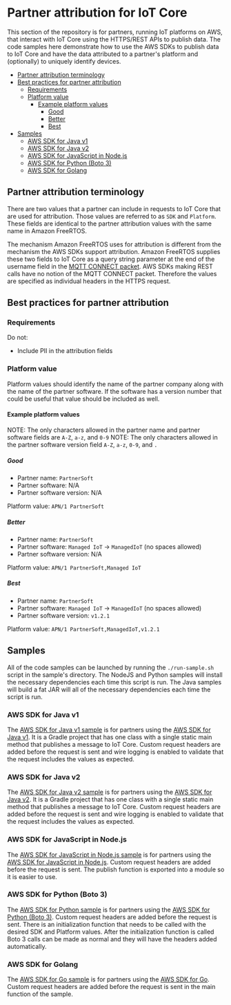 # Partner attribution for IoT Core

This section of the repository is for partners, running IoT platforms on AWS, that interact with IoT Core using the HTTPS/REST APIs to publish data. The code samples here demonstrate how to use the AWS SDKs to publish data to IoT Core and have the data attributed to a partner's platform and (optionally) to uniquely identify devices.

<!-- toc -->

- [Partner attribution terminology](#partner-attribution-terminology)
- [Best practices for partner attribution](#best-practices-for-partner-attribution)
  * [Requirements](#requirements)
  * [Platform value](#platform-value)
    + [Example platform values](#example-platform-values)
      - [Good](#good)
      - [Better](#better)
      - [Best](#best)
- [Samples](#samples)
  * [AWS SDK for Java v1](#aws-sdk-for-java-v1)
  * [AWS SDK for Java v2](#aws-sdk-for-java-v2)
  * [AWS SDK for JavaScript in Node.js](#aws-sdk-for-javascript-in-nodejs)
  * [AWS SDK for Python (Boto 3)](#aws-sdk-for-python-boto-3)
  * [AWS SDK for Golang](#aws-sdk-for-golang)

<!-- tocstop -->

## Partner attribution terminology

There are two values that a partner can include in requests to IoT Core that are used for attribution. Those values are referred to as `SDK` and `Platform`. These fields are identical to the partner attribution values with the same name in Amazon FreeRTOS.

The mechanism Amazon FreeRTOS uses for attribution is different from the mechanism the AWS SDKs support attribution. Amazon FreeRTOS supplies these two fields to IoT Core as a query string parameter at the end of the username field in the [MQTT CONNECT packet](http://docs.oasis-open.org/mqtt/mqtt/v3.1.1/os/mqtt-v3.1.1-os.html#_Toc398718028). AWS SDKs making REST calls have no notion of the MQTT CONNECT packet. Therefore the values are specified as individual headers in the HTTPS request.

## Best practices for partner attribution

### Requirements

Do not:
- Include PII in the attribution fields

### Platform value

Platform values should identify the name of the partner company along with the name of the partner software. If the software has a version number that could be useful that value should be included as well.

#### Example platform values

NOTE: The only characters allowed in the partner name and partner software fields are `A-Z`, `a-z`, and `0-9`
NOTE: The only characters allowed in the partner software version field `A-Z`, `a-z`, `0-9`, and `.`

##### Good

- Partner name: `PartnerSoft`
- Partner software: N/A
- Partner software version: N/A

Platform value: `APN/1 PartnerSoft`

##### Better

- Partner name: `PartnerSoft`
- Partner software: `Managed IoT` -> `ManagedIoT` (no spaces allowed)
- Partner software version: N/A

Platform value: `APN/1 PartnerSoft,Managed IoT`

##### Best

- Partner name: `PartnerSoft`
- Partner software: `Managed IoT` -> `ManagedIoT` (no spaces allowed)
- Partner software version: `v1.2.1`

Platform value: `APN/1 PartnerSoft,ManagedIoT,v1.2.1`

## Samples 

All of the code samples can be launched by running the `./run-sample.sh` script in the sample's directory. The NodeJS and Python samples will install the necessary dependencies each time this script is run. The Java samples will build a fat JAR will all of the necessary dependencies each time the script is run.

### AWS SDK for Java v1

The [AWS SDK for Java v1 sample](./java-v1-sdk) is for partners using the [AWS SDK for Java v1](https://github.com/aws/aws-sdk-java). It is a Gradle project that has one class with a single static main method that publishes a message to IoT Core. Custom request headers are added before the request is sent and wire logging is enabled to validate that the request includes the values as expected.

### AWS SDK for Java v2

The [AWS SDK for Java v2 sample](./java-v2-sdk) is for partners using the [AWS SDK for Java v2](https://github.com/aws/aws-sdk-java-v2). It is a Gradle project that has one class with a single static main method that publishes a message to IoT Core. Custom request headers are added before the request is sent and wire logging is enabled to validate that the request includes the values as expected.

### AWS SDK for JavaScript in Node.js

The [AWS SDK for JavaScript in Node.js sample](./nodejs) is for partners using the [AWS SDK for JavaScript in Node.js](https://github.com/aws/aws-sdk-js). Custom request headers are added before the request is sent. The publish function is exported into a module so it is easier to use.

### AWS SDK for Python (Boto 3)

The [AWS SDK for Python sample](./python) is for partners using the [AWS SDK for Python (Boto 3)](https://github.com/boto/boto3). Custom request headers are added before the request is sent. There is an initialization function that needs to be called with the desired SDK and Platform values. After the initialization function is called Boto 3 calls can be made as normal and they will have the headers added automatically.

### AWS SDK for Golang

The [AWS SDK for Go sample](./golang) is for partners using the [AWS SDK for Go](https://github.com/aws/aws-sdk-go). Custom request headers are added before the request is sent in the main function of the sample.
